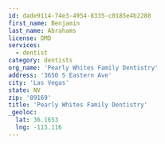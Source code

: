 ```yaml
---
id: dade9114-74e3-4954-8335-c0185e4b2288
first_name: Benjamin
last_name: Abrahams
license: DMD
services:
  - dentist
category: dentists
org_name: 'Pearly Whites Family Dentistry'
address: '3650 S Eastern Ave'
city: 'Las Vegas'
state: NV
zip: '89169'
title: 'Pearly Whites Family Dentistry'
_geoloc:
  lat: 36.1653
  lng: -115.116
---
```

